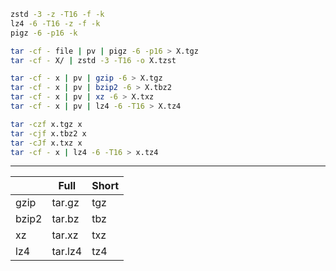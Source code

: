 ```bash
zstd -3 -z -T16 -f -k
lz4 -6 -T16 -z -f -k
pigz -6 -p16 -k
```

```bash
tar -cf - file | pv | pigz -6 -p16 > X.tgz
tar -cf - X/ | zstd -3 -T16 -o X.tzst

tar -cf - x | pv | gzip -6 > X.tgz
tar -cf - x | pv | bzip2 -6 > X.tbz2
tar -cf - x | pv | xz -6 > X.txz
tar -cf - x | pv | lz4 -6 -T16 > X.tz4
```

```bash
tar -czf x.tgz x
tar -cjf x.tbz2 x
tar -cJf x.txz x
tar -cf - x | lz4 -6 -T16 > x.tz4
```

----

|       	| Full    	| Short 	|
|-------	|---------	|-------	|
| gzip  	| tar.gz  	| tgz   	|
| bzip2 	| tar.bz  	| tbz   	|
| xz    	| tar.xz  	| txz   	|
| lz4   	| tar.lz4 	| tz4   	|
